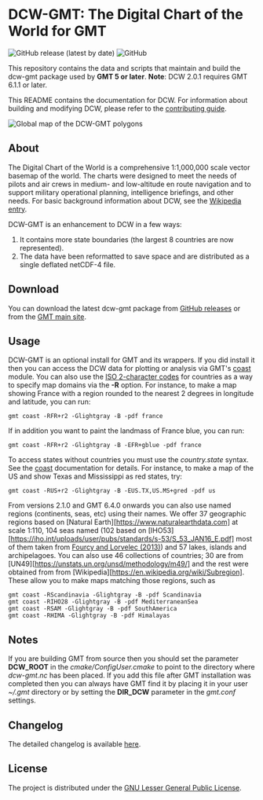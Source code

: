 # DCW-GMT: The Digital Chart of the World for GMT

![GitHub release (latest by date)](https://img.shields.io/github/v/release/GenericMappingTools/dcw-gmt)
![GitHub](https://img.shields.io/github/license/GenericMappingTools/dcw-gmt)

This repository contains the data and scripts that maintain and build
the dcw-gmt package used by **GMT 5 or later**.  **Note**: DCW 2.0.1
requires GMT 6.1.1 or later.

This README contains the documentation for DCW. For information about building
and modifying DCW, please refer to the [contributing guide](CONTRIBUTING.md).

![Global map of the DCW-GMT polygons](https://docs.generic-mapping-tools.org/6.2/_images/dcw-figure.png)

## About

The Digital Chart of the World is a comprehensive 1:1,000,000 scale
vector basemap of the world. The charts were designed to meet the needs
of pilots and air crews in medium- and low-altitude en route navigation
and to support military operational planning, intelligence briefings,
and other needs. For basic background information about DCW, see the
[Wikipedia entry](http://en.wikipedia.org/wiki/Digital_Chart_of_the_World).

DCW-GMT is an enhancement to DCW in a few ways:

1. It contains more state boundaries (the largest 8 countries are now represented).
2. The data have been reformatted to save space and are distributed as a single deflated netCDF-4 file.

## Download

You can download the latest dcw-gmt package from
[GitHub releases](https://github.com/GenericMappingTools/dcw-gmt/releases)
or from the [GMT main site](https://www.generic-mapping-tools.org/download/).

## Usage

DCW-GMT is an optional install for GMT and its wrappers.  If you did install it
then you can access the DCW data for plotting or analysis via GMT's
[coast](https://docs.generic-mapping-tools.org/latest/coast.html) module. You
can also use the [ISO 2-character codes](https://en.wikipedia.org/wiki/ISO_3166-1_alpha-2)
for countries as a way to specify map domains via the **-R** option.  For
instance, to make a map showing France with a region rounded to the nearest 2
degrees in longitude and latitude, you can run:

	gmt coast -RFR+r2 -Glightgray -B -pdf france

If in addition you want to paint the landmass of France blue, you can run:

	gmt coast -RFR+r2 -Glightgray -B -EFR+gblue -pdf france

To access states without countries you must use the *country.state* syntax. See
the [coast](https://docs.generic-mapping-tools.org/latest/coast.html)
documentation for details.  For instance, to make a map of the US and show Texas
and Mississippi as red states, try:

	gmt coast -RUS+r2 -Glightgray -B -EUS.TX,US.MS+gred -pdf us

From versions 2.1.0 and GMT 6.4.0 onwards you can also use named regions (continents, seas, etc) using their names.
We offer 37 geographic regions based on [Natural Earth][https://www.naturalearthdata.com] at scale 1:110, 104 seas 
named (102 based on [IHO53][https://iho.int/uploads/user/pubs/standards/s-53/S_53_JAN16_E.pdf] most of them taken from 
[Fourcy and Lorvelec (2013)](https://www6.rennes.inrae.fr/ese_eng/HRMLOS)) and 57 lakes, islands and archipelagoes.
You can also use 46 collections of countries; 30 are from [UN49][https://unstats.un.org/unsd/methodology/m49/] 
and the rest were obtained from from [Wikipedia][https://en.wikipedia.org/wiki/Subregion]. 
These allow you to make maps matching those regions, such as

	gmt coast -RScandinavia -Glightgray -B -pdf Scandinavia
	gmt coast -RIHO28 -Glightgray -B -pdf MediterraneanSea
	gmt coast -RSAM -Glightgray -B -pdf SouthAmerica
	gmt coast -RHIMA -Glightgray -B -pdf Himalayas

## Notes

If you are building GMT from source then you should set the parameter
**DCW_ROOT** in the *cmake/ConfigUser.cmake* to point to the directory where
*dcw-gmt.nc* has been placed.  If you add this file after GMT installation
was completed then you can always have GMT find it by placing it in your
user *~/.gmt* directory or by setting the **DIR_DCW** parameter in the
*gmt.conf* settings.

## Changelog

The detailed changelog is available [here](ChangeLog).

## License

The project is distributed under the
[GNU Lesser General Public License](http://www.gnu.org/licenses/lgpl-3.0.html).
